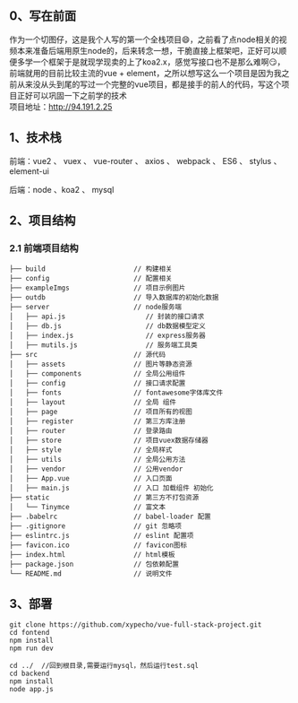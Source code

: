 ## 0、写在前面
作为一个切图仔，这是我个人写的第一个全栈项目:smile:，之前看了点node相关的视频本来准备后端用原生node的，后来转念一想，干脆直接上框架吧，正好可以顺便多学一个框架于是就现学现卖的上了koa2.x，感觉写接口也不是那么难啊:smirk:，前端就用的目前比较主流的vue + element，之所以想写这么一个项目是因为我之前从来没从头到尾的写过一个完整的vue项目，都是接手的前人的代码，写这个项目正好可以巩固一下之前学的技术  
项目地址：http://94.191.2.25

## 1、技术栈
前端：vue2 、 vuex 、 vue-router 、 axios 、 webpack 、 ES6 、 stylus 、 element-ui


后端：node 、koa2 、 mysql

## 2、项目结构

### 2.1 前端项目结构

```shell
├── build                      // 构建相关  
├── config                     // 配置相关
├── exampleImgs                // 项目示例图片
├── outdb                      // 导入数据库的初始化数据
├── server                     // node服务端
│   ├── api.js                    // 封装的接口请求
│   ├── db.js                     // db数据模型定义
│   ├── index.js                  // express服务器
│   ├── mutils.js                 // 服务端工具类
├── src                        // 源代码
│   ├── assets                 // 图片等静态资源
│   ├── components             // 全局公用组件
│   ├── config                 // 接口请求配置
│   ├── fonts                  // fontawesome字体库文件
│   ├── layout                 // 全局 组件
│   ├── page                   // 项目所有的视图
│   ├── register               // 第三方库注册
│   ├── router                 // 登录路由
│   ├── store                  // 项目vuex数据存储器
│   ├── style                  // 全局样式
│   ├── utils                  // 全局公用方法
│   ├── vendor                 // 公用vendor
│   ├── App.vue                // 入口页面
│   ├── main.js                // 入口 加载组件 初始化
├── static                     // 第三方不打包资源
│   └── Tinymce                // 富文本
├── .babelrc                   // babel-loader 配置
├── .gitignore                 // git 忽略项
├── eslintrc.js                // eslint 配置项
├── favicon.ico                // favicon图标
├── index.html                 // html模板
├── package.json               // 包依赖配置
└── README.md                  // 说明文件

```

## 3、部署
```
git clone https://github.com/xypecho/vue-full-stack-project.git
cd fontend
npm install 
npm run dev

cd ../  //回到根目录,需要运行mysql，然后运行test.sql
cd backend
npm install
node app.js
```